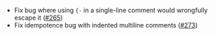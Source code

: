 * Fix bug where using `{-` in a single-line comment would wrongfully escape it ([#265](https://github.com/fourmolu/fourmolu/issues/265))
* Fix idempotence bug with indented multiline comments ([#273](https://github.com/fourmolu/fourmolu/issues/273))
